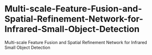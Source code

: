 # Multi-scale-Feature-Fusion-and-Spatial-Refinement-Network-for-Infrared-Small-Object-Detection
Multi-scale Feature Fusion and Spatial Refinement Network for Infrared Small Object Detection

